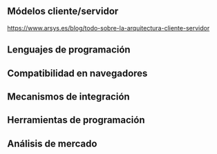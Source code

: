 ## Módelos cliente/servidor
https://www.arsys.es/blog/todo-sobre-la-arquitectura-cliente-servidor
## Lenguajes de programación

## Compatibilidad en navegadores

## Mecanismos de integración

## Herramientas de programación

## Análisis de mercado
